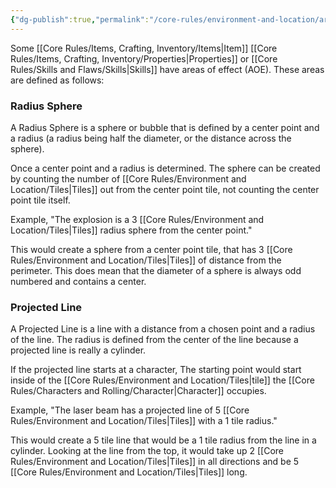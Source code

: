 ```yaml
---
{"dg-publish":true,"permalink":"/core-rules/environment-and-location/area-of-effect/"}
---
```


Some [[Core Rules/Items, Crafting, Inventory/Items\|Item]] [[Core Rules/Items, Crafting, Inventory/Properties\|Properties]] or [[Core Rules/Skills and Flaws/Skills\|Skills]] have areas of effect (AOE). These areas are defined as follows:
### Radius Sphere
A Radius Sphere is a sphere or bubble that is defined by a center point and a radius (a radius being half the diameter, or the distance across the sphere).

Once a center point and a radius is determined. The sphere can be created by counting the number of [[Core Rules/Environment and Location/Tiles\|Tiles]] out from the center point tile, not counting the center point tile itself.

Example, "The explosion is a 3 [[Core Rules/Environment and Location/Tiles\|Tiles]] radius sphere from the center point." 

This would create a sphere from a center point tile, that has 3 [[Core Rules/Environment and Location/Tiles\|Tiles]] of distance from the perimeter. This does mean that the diameter of a sphere is always odd numbered and contains a center.
### Projected Line
A Projected Line is a line with a distance from a chosen point and a radius of the line. The radius is defined from the center of the line because a projected line is really a cylinder.

If the projected line starts at a character, The starting point would start inside of the [[Core Rules/Environment and Location/Tiles\|tile]] the [[Core Rules/Characters and Rolling/Character\|Character]] occupies.

Example, "The laser beam has a projected line of 5 [[Core Rules/Environment and Location/Tiles\|Tiles]] with a 1 tile radius."

This would create a 5 tile line that would be a 1 tile radius from the line in a cylinder. Looking at the line from the top, it would take up 2 [[Core Rules/Environment and Location/Tiles\|Tiles]] in all directions and be 5 [[Core Rules/Environment and Location/Tiles\|Tiles]] long.